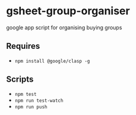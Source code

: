 # gsheet-group-organiser
google app script for organising buying groups

## Requires
- `npm install @google/clasp -g`

## Scripts
- `npm test`
- `npm run test-watch`
- `npm run push`
